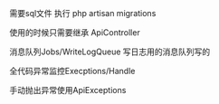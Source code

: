 需要sql文件  执行 php artisan migrations

使用的时候只需要继承 ApiController 

消息队列Jobs/WriteLogQueue 写日志用的消息队列写的

全代码异常监控Execptions/Handle  

手动抛出异常使用ApiExceptions



